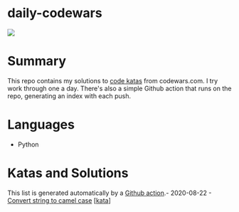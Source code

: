 # daily-codewars 
![](https://www.codewars.com/users/jsjohnstone/badges/large)

# Summary
This repo contains my solutions to [code katas](https://en.wikipedia.org/wiki/Kata_(programming)) from codewars.com. I try work through one a day. There's also a simple Github action that runs on the repo, generating an index with each push.

# Languages
- Python

# Katas and Solutions
This list is generated automatically by a [Github action](https://github.com/jsjohnstone/daily-codewars/blob/master/.github/workflows/kata-index.yml).- 2020-08-22 - [Convert string to camel case](https://www.github.com/jsjohnstone/daily-codewars/2020-08-22.py) \[[kata](https://www.codewars.com/kata/517abf86da9663f1d2000003/train/python)\]
